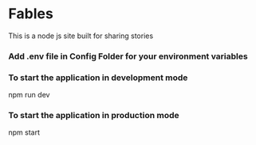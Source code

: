 # Fables
This is a node js site built for sharing stories


### Add .env file in Config Folder for your environment variables


### To start the application in development mode
npm run dev

### To start the application in production mode 
npm start

